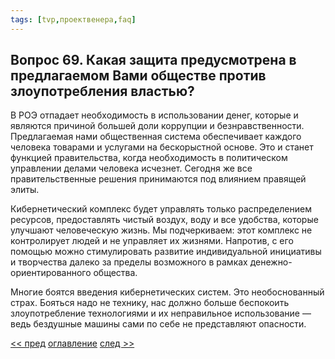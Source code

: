 ```yaml
---
tags: [tvp,проектвенера,faq]
---
```

## Вопрос 69. Какая защита предусмотрена в предлагаемом Вами обществе против злоупотребления властью?

В РОЭ отпадает необходимость в использовании денег, которые и являются причиной большей доли коррупции и безнравственности. Предлагаемая нами общественная система обеспечивает каждого человека товарами и услугами на бескорыстной основе. Это и станет функцией правительства, когда необходимость в политическом управлении делами человека исчезнет. Сегодня же все правительственные решения принимаются под влиянием правящей элиты.

Кибернетический комплекс будет управлять только распределением ресурсов, предоставлять чистый воздух, воду и все удобства, которые улучшают человеческую жизнь. Мы подчеркиваем: этот комплекс не контролирует людей и не управляет их жизнями. Напротив, с его помощью можно стимулировать развитие индивидуальной инициативы и творчества далеко за пределы возможного в рамках денежно-ориентированного общества.

Многие боятся введения кибернетических систем. Это необоснованный страх. Бояться надо не технику, нас должно больше беспокоить злоупотребление технологиями и их неправильное использование — ведь бездушные машины сами по себе не представляют опасности.

[<< пред](Вопрос%2068.%20Может%20ли%20группа%20единомышленников%20работать%20в%20условиях%20кредитно-денежной%20системы%20для%20достижения%20целей,%20описанных%20в%20Вашей%20книге.md) [оглавление](FAQ%20%D0%BF%D0%BE%20%D0%BF%D1%80%D0%BE%D0%B5%D0%BA%D1%82%D1%83%20%C2%AB%D0%92%D0%B5%D0%BD%D0%B5%D1%80%D0%B0%C2%BB.md) [след >>](Вопрос%2070.%20Достаточно%20ли%20у%20нас%20энергии,%20чтобы%20преодолеть%20нехватку%20ресурсов.md)